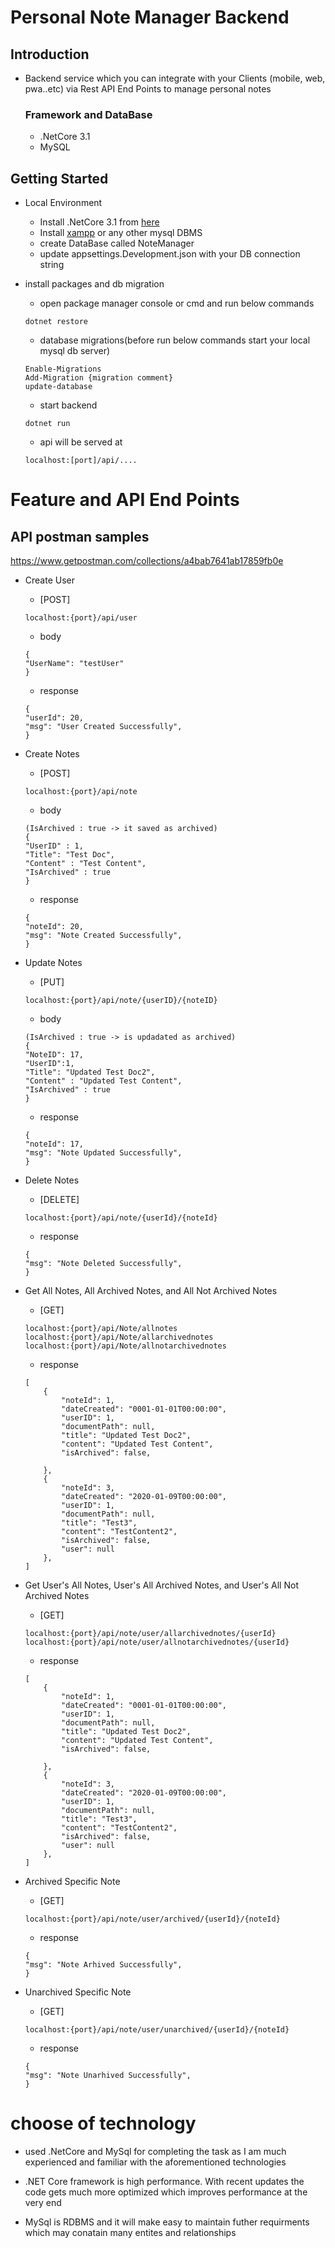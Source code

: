 # Personal Note Manager Backend

## Introduction
* Backend service which you can integrate with your Clients (mobile, web, pwa..etc) via Rest API End Points to manage personal notes

    ### Framework and DataBase
    * .NetCore 3.1
    * MySQL


## Getting Started
* Local Environment 
        
    * Install .NetCore 3.1 from [here](https://dotnet.microsoft.com/download/dotnet-core/3.1)
    * Install [xampp](https://www.apachefriends.org/index.html) or any other mysql DBMS
    * create DataBase called NoteManager
    * update appsettings.Development.json with your DB connection string  

* install packages and db migration
    
    * open package manager console or cmd and run below commands  

    ```
    dotnet restore
    ```

    * database migrations(before run below commands start your local mysql db server)

    ```
    Enable-Migrations
    Add-Migration {migration comment}
    update-database
    ```
    * start backend

    ```
    dotnet run
    ```
    * api will be served at

    ```node
    localhost:[port]/api/....
    ```

# Feature and API End Points
## API postman samples

https://www.getpostman.com/collections/a4bab7641ab17859fb0e

*   Create User


    * [POST]

    ```
    localhost:{port}/api/user
    ```

    * body

    ```
    {
    "UserName": "testUser"
    }
    ```

    * response

    ```
    {
    "userId": 20,
    "msg": "User Created Successfully",
    }
    ```



*   Create Notes

    * [POST]

    ```
    localhost:{port}/api/note
    ```

    * body

    ```
    (IsArchived : true -> it saved as archived)
    {
    "UserID" : 1,
    "Title": "Test Doc",
    "Content" : "Test Content",
    "IsArchived" : true
    }
    ```

    * response

    ```
    {
    "noteId": 20,
    "msg": "Note Created Successfully",
    }
    ```

*   Update Notes

    * [PUT]

    ```
    localhost:{port}/api/note/{userID}/{noteID}
    ```
    * body

    ```
    (IsArchived : true -> is updadated as archived)
    {
    "NoteID": 17,
    "UserID":1,
    "Title": "Updated Test Doc2",
    "Content" : "Updated Test Content",
    "IsArchived" : true
    }
    ```

    * response

    ```
    {
    "noteId": 17,
    "msg": "Note Updated Successfully",
    }
    ```

*   Delete Notes

    * [DELETE]

    ```
    localhost:{port}/api/note/{userId}/{noteId}
    ```

    * response

    ```
    {
    "msg": "Note Deleted Successfully",
    }
    ```
    
*   Get All Notes, All Archived Notes, and All Not Archived Notes

    * [GET]

    ```
    localhost:{port}/api/Note/allnotes
    localhost:{port}/api/Note/allarchivednotes
    localhost:{port}/api/Note/allnotarchivednotes
    ```

    * response

    ```
    [
        {
            "noteId": 1,
            "dateCreated": "0001-01-01T00:00:00",
            "userID": 1,
            "documentPath": null,
            "title": "Updated Test Doc2",
            "content": "Updated Test Content",
            "isArchived": false,
            
        },
        {
            "noteId": 3,
            "dateCreated": "2020-01-09T00:00:00",
            "userID": 1,
            "documentPath": null,
            "title": "Test3",
            "content": "TestContent2",
            "isArchived": false,
            "user": null
        },
    ]
    ```

*   Get User's All Notes, User's All Archived Notes, and User's All Not Archived Notes

    * [GET]

    ```
    localhost:{port}/api/note/user/allarchivednotes/{userId}
    localhost:{port}/api/note/user/allnotarchivednotes/{userId}
    ```

    * response

    ```
    [
        {
            "noteId": 1,
            "dateCreated": "0001-01-01T00:00:00",
            "userID": 1,
            "documentPath": null,
            "title": "Updated Test Doc2",
            "content": "Updated Test Content",
            "isArchived": false,
            
        },
        {
            "noteId": 3,
            "dateCreated": "2020-01-09T00:00:00",
            "userID": 1,
            "documentPath": null,
            "title": "Test3",
            "content": "TestContent2",
            "isArchived": false,
            "user": null
        },
    ]
    ```
*   Archived Specific Note

    * [GET]

    ```
    localhost:{port}/api/note/user/archived/{userId}/{noteId}
    ```

    * response

    ```
    {
    "msg": "Note Arhived Successfully",
    }
    ```

*   Unarchived Specific Note

    * [GET]

    ```
    localhost:{port}/api/note/user/unarchived/{userId}/{noteId}
    ```

    * response

    ```
    {
    "msg": "Note Unarhived Successfully",
    }
    ```


# choose of technology
*   used .NetCore and MySql for completing the task as I am much experienced and familiar with the aforementioned technologies

*   .NET Core framework is high performance. With recent updates the code gets much more optimized which improves performance at the very end

* MySql is RDBMS and it will make easy to maintain futher requirments which may conatain many entites and relationships 






